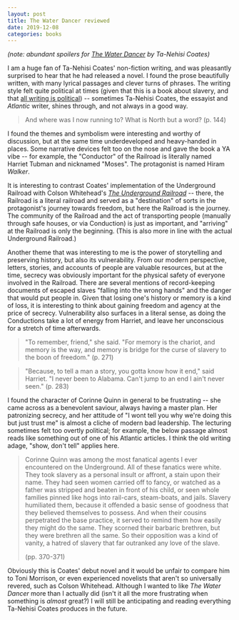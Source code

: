 ```yaml
---
layout: post
title: The Water Dancer reviewed
date: 2019-12-08
categories: books
---
```


_(note: abundant spoilers for [The Water Dancer](https://www.goodreads.com/book/show/43982054-the-water-dancer) by Ta-Nehisi Coates)_

I am a huge fan of Ta-Nehisi Coates' non-fiction writing, and was pleasantly surprised to hear that he had released a novel. I found the prose beautifully written, with many lyrical passages and clever turns of phrases. The writing style felt quite political at times (given that this is a book about slavery, and that [all writing is political](https://en.wikipedia.org/wiki/Why_I_Write#Four_motives_for_writing)) -- sometimes Ta-Nehisi Coates, the essayist and _Atlantic_ writer, shines through, and not always in a good way.

> And where was I now running to? What is North but a word? (p. 144)

I found the themes and symbolism were interesting and worthy of discussion, but at the same time underdeveloped and heavy-handed in places. Some narrative devices felt too on the nose and gave the book a YA vibe -- for example, the "Conductor" of the Railroad is literally named Harriet Tubman and nicknamed "Moses". The protagonist is named Hiram _Walker_.

It is interesting to contrast Coates' implementation of the Underground Railroad with Colson Whitehead's [_The Underground Railroad_](https://www.goodreads.com/book/show/30555488-the-underground-railroad) -- there, the Railroad is a literal railroad and served as a "destination" of sorts in the protagonist's journey towards freedom, but here the Railroad is the journey. The community of the Railroad and the act of transporting people (manually through safe houses, or via Conduction) is just as important, and "arriving" at the Railroad is only the beginning. (This is also more in line with the actual Underground Railroad.)

Another theme that was interesting to me is the power of storytelling and preserving history, but also its vulnerability. From our modern perspective, letters, stories, and accounts of people are valuable resources, but at the time, secrecy was obviously important for the physical safety of everyone involved in the Railroad. There are several mentions of record-keeping documents of escaped slaves "falling into the wrong hands" and the danger that would put people in. Given that losing one's history or memory is a kind of loss, it is interesting to think about gaining freedom and agency at the price of secrecy. Vulnerability also surfaces in a literal sense, as doing the Conductions take a lot of energy from Harriet, and leave her unconscious for a stretch of time afterwards.

> "To remember, friend," she said. "For memory is the chariot, and memory is the way, and memory is bridge for the curse of slavery to the boon of freedom." (p. 271)

> "Because, to tell a man a story, you gotta know how it end," said Harriet. "I never been to Alabama. Can't jump to an end I ain't never seen." (p. 283)

I found the character of Corinne Quinn in general to be frustrating -- she came across as a benevolent saviour, always having a master plan. Her patronizing secrecy, and her attitude of "I wont tell you why we're doing this but just trust me" is almost a cliche of modern bad leadership. The lecturing sometimes felt too overtly political; for example, the below passage almost reads like something out of one of his Atlantic articles. I think the old writing adage, "show, don't tell" applies here.

<blockquote class="long-quote">
<p>Corinne Quinn was among the most fanatical agents I ever encountered on the Underground. All of these fanatics were white. They took slavery as a personal insult or affront, a stain upon their name. They had seen women carried off to fancy, or watched as a father was stripped and beaten in front of his child, or seen whole families pinned like hogs into rail-cars, steam-boats, and jails. Slavery humiliated them, because it offended a basic sense of goodness that they believed themselves to possess. And when their cousins perpetrated the base practice, it served to remind them how easily they might do the same. They scorned their barbaric brethren, but they were brethren all the same. So their opposition was a kind of vanity, a hatred of slavery that far outranked any love of the slave.</p>
(pp. 370-371)
</blockquote>

Obviously this is Coates' debut novel and it would be unfair to compare him to Toni Morrison, or even experienced novelists that aren't so universally revered, such as Colson Whitehead. Although I wanted to like _The Water Dancer_ more than I actually did (isn't it all the more frustrating when something is _almost_ great?) I will still be anticipating and reading everything Ta-Nehisi Coates produces in the future.